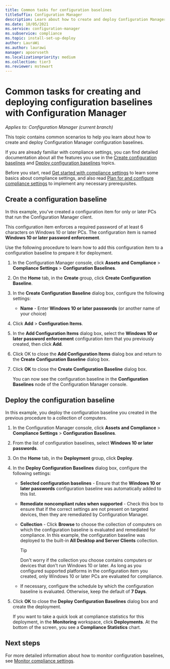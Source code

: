 ```yaml
---
title: Common tasks for configuration baselines
titleSuffix: Configuration Manager
description: Learn about how to create and deploy Configuration Manager configuration baselines.
ms.date: 10/05/2021
ms.service: configuration-manager
ms.subservice: compliance
ms.topic: install-set-up-deploy
author: LauraWi
ms.author: laurawi
manager: apoorvseth
ms.localizationpriority: medium
ms.collection: tier3
ms.reviewer: mstewart
---
```

# Common tasks for creating and deploying configuration baselines with Configuration Manager

*Applies to: Configuration Manager (current branch)*

This topic contains common scenarios to help you learn about how to create and deploy Configuration Manager configuration baselines.

 If you are already familiar with compliance settings, you can find detailed documentation about all the features you use in the [Create configuration baselines](../../compliance/deploy-use/create-configuration-baselines.md) and [Deploy configuration baselines](../../compliance/deploy-use/deploy-configuration-baselines.md) topics.

 Before you start, read [Get started with compliance settings](../../compliance/get-started/get-started-with-compliance-settings.md) to learn some basics about compliance settings, and also read [Plan for and configure compliance settings](../../compliance/plan-design/plan-for-and-configure-compliance-settings.md) to implement any necessary prerequisites.

## Create a configuration baseline
 In this example, you've created a configuration item for only  or later PCs that run the Configuration Manager client.

 This configuration item enforces a required password of at least 6 characters on Windows 10 or later PCs. The configuration item is named **Windows 10 or later password enforcement**.

Use the following procedure to learn how to add this configuration item to a configuration baseline to prepare it for deployment.

1. In the Configuration Manager console, click **Assets and Compliance** > **Compliance Settings** > **Configuration Baselines**.

2. On the **Home** tab, in the **Create** group, click **Create Configuration Baseline**.

3. In the **Create Configuration Baseline** dialog box, configure the following settings:

   -   **Name** - Enter **Windows 10 or later passwords** (or another name of your choice)

4. Click **Add** > **Configuration Items**.

5. In the **Add Configuration Items** dialog box, select the **Windows 10 or later password enforcement** configuration item that you previously created, then click **Add**.

6. Click OK to close the **Add Configuration Items** dialog box and return to the **Create Configuration Baseline** dialog box.

7. Click **OK** to close the **Create Configuration Baseline** dialog box.

   You can now see the configuration baseline in the **Configuration Baselines** node of the Configuration Manager console.

## Deploy the configuration baseline
 In this example, you deploy the configuration baseline you created in the previous procedure to a collection of computers.

1. In the Configuration Manager console, click **Assets and Compliance** > **Compliance Settings** > **Configuration Baselines**.

2. From the list of configuration baselines, select **Windows 10 or later passwords**.

3. On the **Home** tab, in the **Deployment** group, click **Deploy**.

4. In the **Deploy Configuration Baselines** dialog box, configure the following settings:

   -   **Selected configuration baselines** - Ensure that the **Windows 10 or later passwords** configuration baseline was automatically added to this list.

   -   **Remediate noncompliant rules when supported** - Check this box to ensure that if the correct settings are not present on targeted devices, then they are remediated by Configuration Manager.

   -   **Collection** - Click **Browse** to choose the collection of computers on which the configuration baseline is evaluated and remediated for compliance. In this example, the configuration baseline was deployed to the built-in **All Desktop and Server Clients** collection.

       > [!TIP]
       >  Don't worry if the collection you choose contains computers or devices that don't run Windows 10 or later. As long as you configured supported platforms in the configuration item you created, only Windows 10 or later PCs are evaluated for compliance.

   -   If necessary, configure the schedule by which the configuration baseline is evaluated. Otherwise, keep the default of **7 Days**.

5. Click **OK** to close the **Deploy Configuration Baselines** dialog box and create the deployment.

   If you want to take a quick look at compliance statistics for this deployment, in the **Monitoring** workspace, click **Deployments**. At the bottom of the screen, you see a **Compliance Statistics** chart.

## Next steps

For more detailed information about how to monitor configuration baselines, see [Monitor compliance settings](../../compliance/deploy-use/monitor-compliance-settings.md).

